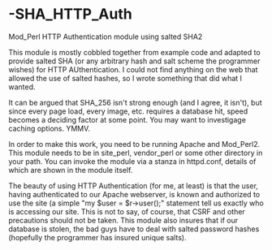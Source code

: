 -SHA_HTTP_Auth
==============

Mod_Perl HTTP Authentication module using salted SHA2

This module is mostly cobbled together from example code and adapted to provide salted SHA
(or any arbitrary hash and salt scheme the programmer wishes) for HTTP AUthentication.
I could not find anything on the web that allowed the use of salted hashes,
so I wrote something that did what I wanted.

It can be argued that SHA_256 isn't strong enough (and I agree, it isn't),
but since every page load, every image, etc. requires a database hit,
speed becomes a deciding factor at some point. You may want to investigage caching options.
YMMV.

In order to make this work, you need to be running Apache and Mod_Perl2.
This module needs to be in site_perl, vendor_perl or some other directory in your path.
You can invoke the module via a stanza in httpd.conf, details of which are shown in the module itself.

The beauty of using HTTP Authentication (for me, at least) is that the user, having authenticated to our Apache webserver, is known and authorized to use the site (a simple "my $user = $r->user();" statement tell us exactly who is accessing our site. This is not to say, of course, that CSRF and other precautions should not be taken. This module also insures that if our database is stolen, the bad guys have to deal with salted password hashes (hopefully the programmer has insured unique salts).
